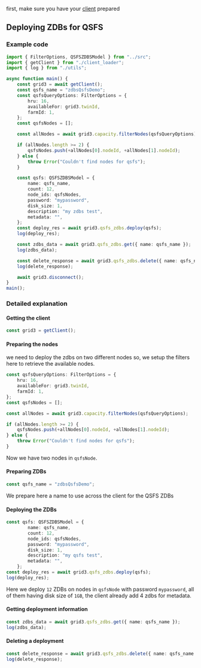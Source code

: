 first, make sure you have your [client](./grid3_javascript_loadclient.md) prepared

## Deploying ZDBs for QSFS

### Example code

````typescript
import { FilterOptions, QSFSZDBSModel } from "../src";
import { getClient } from "./client_loader";
import { log } from "./utils";

async function main() {
    const grid3 = await getClient();
    const qsfs_name = "zdbsQsfsDemo";
    const qsfsQueryOptions: FilterOptions = {
        hru: 16,
        availableFor: grid3.twinId,
        farmId: 1,
    };
    const qsfsNodes = [];

    const allNodes = await grid3.capacity.filterNodes(qsfsQueryOptions);

    if (allNodes.length >= 2) {
        qsfsNodes.push(+allNodes[0].nodeId, +allNodes[1].nodeId);
    } else {
        throw Error("Couldn't find nodes for qsfs");
    }

    const qsfs: QSFSZDBSModel = {
        name: qsfs_name,
        count: 12,
        node_ids: qsfsNodes,
        password: "mypassword",
        disk_size: 1,
        description: "my zdbs test",
        metadata: "",
    };
    const deploy_res = await grid3.qsfs_zdbs.deploy(qsfs);
    log(deploy_res);

    const zdbs_data = await grid3.qsfs_zdbs.get({ name: qsfs_name });
    log(zdbs_data);

    const delete_response = await grid3.qsfs_zdbs.delete({ name: qsfs_name });
    log(delete_response);

    await grid3.disconnect();
}
main();

````

### Detailed explanation

#### Getting the client

```typescript
const grid3 = getClient();
```

#### Preparing the nodes

we need to deploy the zdbs on two different nodes so, we setup the filters here to retrieve the available nodes.

````typescript
const qsfsQueryOptions: FilterOptions = {
    hru: 16,
    availableFor: grid3.twinId,
    farmId: 1,
};
const qsfsNodes = [];

const allNodes = await grid3.capacity.filterNodes(qsfsQueryOptions);

if (allNodes.length >= 2) {
    qsfsNodes.push(+allNodes[0].nodeId, +allNodes[1].nodeId);
} else {
    throw Error("Couldn't find nodes for qsfs");
}
````

Now we have two nodes in `qsfsNode`.

#### Preparing ZDBs

````typescript
const qsfs_name = "zdbsQsfsDemo";
````

We prepare here a name to use across the client for the QSFS ZDBs

#### Deploying the ZDBs

````typescript
const qsfs: QSFSZDBSModel = {
        name: qsfs_name,
        count: 12,
        node_ids: qsfsNodes,
        password: "mypassword",
        disk_size: 1,
        description: "my qsfs test",
        metadata: "",
    };
const deploy_res = await grid3.qsfs_zdbs.deploy(qsfs);
log(deploy_res);
````

Here we deploy `12` ZDBs on nodes in  `qsfsNode` with password `mypassword`, all of them having disk size of `1GB`, the client already add 4 zdbs for metadata.

#### Getting deployment information

````typescript
const zdbs_data = await grid3.qsfs_zdbs.get({ name: qsfs_name });
log(zdbs_data);
````

#### Deleting a deployment

````typescript
const delete_response = await grid3.qsfs_zdbs.delete({ name: qsfs_name });
log(delete_response);
````

